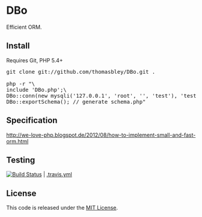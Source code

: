 DBo
===

Efficient ORM.

Install
-------
Requires Git, PHP 5.4+
<pre>
git clone git://github.com/thomasbley/DBo.git .

php -r "\
include 'DBo.php';\
DBo::conn(new mysqli('127.0.0.1', 'root', '', 'test'), 'test');\
DBo::exportSchema(); // generate schema.php"
</pre>

Specification
-------------
http://we-love-php.blogspot.de/2012/08/how-to-implement-small-and-fast-orm.html

Testing
-------
[![Build Status](https://travis-ci.org/thomasbley/DBo.png)](https://travis-ci.org/thomasbley/DBo)
| [.travis.yml](https://github.com/thomasbley/DBo/blob/master/.travis.yml)

License
-------
This code is released under the <a href="/thomasbley/DBo/blob/master/LICENSE">MIT License</a>.